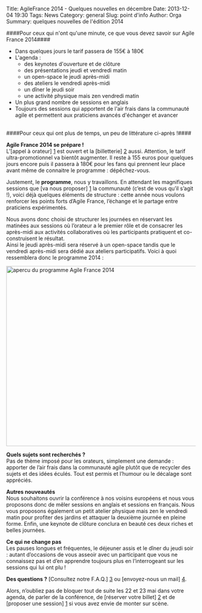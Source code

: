 Title: AgileFrance 2014 - Quelques nouvelles en décembre
Date: 2013-12-04 19:30
Tags: News
Category: general
Slug: point d'info
Author: Orga
Summary: quelques nouvelles de l'édition 2014

####Pour ceux qui n'ont qu'une minute, ce que vous devez savoir sur Agile France 2014####
  
  
* Dans quelques jours le tarif passera de 155€ à 180€
* L'agenda :
    * des keynotes d'ouverture et de clôture
    * des présentations jeudi et vendredi matin
    * un open-space le jeudi après-midi
    * des ateliers le vendredi après-midi
    * un dîner le jeudi soir
    * une activité physique mais zen vendredi matin
* Un plus grand nombre de sessions en anglais
* Toujours des sessions qui apportent de l'air frais dans la communauté agile et permettent aux praticiens avancés d'échanger et avancer

<br/>
####Pour ceux qui ont plus de temps, un peu de littérature ci-après !####
  

**Agile France 2014 se prépare !**  
L’[appel à orateur] [1] est ouvert et la [billetterie] [2] aussi. Attention, le tarif ultra-promotionnel va bientôt augmenter. Il reste à 155 euros pour quelques jours encore puis il passera à 180€ pour les fans qui prennent leur place avant même de connaitre le programme : dépêchez-vous.

Justement, le **programme**, nous y travaillons. En attendant les magnifiques sessions que [va nous proposer] [1] la communauté (c’est de vous qu’il s’agit !), voici déjà quelques éléments de structure : cette année nous voulons renforcer les points forts d’Agile France, l’échange et le partage entre praticiens expérimentés.

Nous avons donc choisi de structurer les journées en réservant les matinées aux sessions où l’orateur a le premier rôle et de consacrer les après-midi aux activités collaboratives où les participants pratiquent et co-construisent le résultat.  
Ainsi le jeudi après-midi sera réservé à un open-space tandis que le vendredi après-midi sera dédié aux ateliers participatifs. Voici à quoi ressemblera donc le programme 2014 :

<img alt="apercu du programme Agile France 2014" src="http://www.conference-agile.fr/static/images/structure-agile-france-2014.png" width="682" height="479" border="0" />  

**Quels sujets sont recherchés ?**  
Pas de thème imposé pour les orateurs, simplement une demande : apporter de l’air frais dans la communauté agile plutôt que de recycler des sujets et des idées éculés. Tout est permis et l’humour ou le décalage sont appréciés. 

**Autres nouveautés**  
Nous souhaitons ouvrir la conférence à nos voisins européens et nous vous proposons donc de mêler sessions en anglais et sessions en français. Nous vous proposons également un petit atelier physique mais zen le vendredi matin pour profiter des jardins et attaquer la deuxième journée en pleine forme. Enfin, une keynote de clôture conclura en beauté ces deux riches et belles journées.

**Ce qui ne change pas**  
Les pauses longues et fréquentes, le déjeuner assis et le dîner du jeudi soir : autant d’occasions de vous asseoir avec un participant que vous ne connaissez pas et d’en apprendre toujours plus en l’interrogeant sur les sessions qui lui ont plu !

**Des questions ?** [Consultez notre F.A.Q.] [3] ou [envoyez-nous un mail] [4].

Alors, n’oubliez pas de bloquer tout de suite les 22 et 23 mai dans votre agenda, de parler de la conférence, de [réserver votre billet] [2] et de [proposer une session] [1] si vous avez envie de monter sur scène.


[1]:http://call4paper-agileconf.herokuapp.com/
[2]:http://www.conference-agile.fr/index.html
[3]:http://www.conference-agile.fr/pages/faq.html
[4]:mailto:contact@conference-agile.fr
